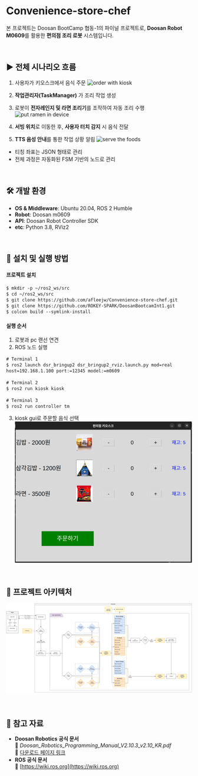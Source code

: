 # Convenience-store-chef

본 프로젝트는 Doosan BootCamp 협동-1의 파이널 프로젝트로, **Doosan Robot M0609**를 활용한 **편의점 조리 로봇** 시스템입니다.

<br>


## ▶️ 전체 시나리오 흐름

1. 사용자가 키오스크에서 음식 주문
![order with kiosk](./media/kiosk.gif)

2. **작업관리자(TaskManager)** 가 조리 작업 생성
3. 로봇이 **전자레인지 및 라면 조리기**를 조작하여 자동 조리 수행 
![put ramen in device](./media/put_ramen.gif)

4. **서빙 위치**로 이동한 후, **사용자 터치 감지** 시 음식 전달
5. **TTS 음성 안내**를 통한 작업 상황 알림
![serve the foods](./media/serving.gif)

- 티칭 좌표는 JSON 형태로 관리
- 전체 과정은 자동화된 FSM 기반의 노드로 관리

<br>

## 🛠 개발 환경

- **OS & Middleware**: Ubuntu 20.04, ROS 2 Humble  
- **Robot**: Doosan m0609  
- **API**: Doosan Robot Controller SDK
- **etc**: Python 3.8, RViz2  

<br>

## 🧩 설치 및 실행 방법
#### 프로젝트 설치 
```
$ mkdir -p ~/ros2_ws/src
$ cd ~/ros2_ws/src
$ git clone https://github.com/afleejw/Convenience-store-chef.git
$ git clone https://github.com/ROKEY-SPARK/DoosanBootcamInt1.git
$ colcon build --symlink-install
```

#### 실행 순서
1. 로봇과 pc 랜선 연견
2. ROS 노드 실행
```
# Terminal 1
$ ros2 launch dsr_bringup2 dsr_bringup2_rviz.launch.py mod=real host=192.168.1.100 port:=12345 model:=m0609

# Terminal 2
$ ros2 run kiosk kiosk

# Terminal 3
$ ros2 run controller tm
```
3. kiosk gui로 주문할 음식 선택
![](./media/kiosk_screen.png)
   
<br>

## 🧱 프로젝트 아키텍처
![](./media/system%20detail%20design.png)

<br>

## 📌 참고 자료
- **Doosan Robotics 공식 문서**  
  📄 *Doosan_Robotics_Programming_Manual_V2.10.3_v2.10_KR.pdf*  
  🔗 [다운로드 페이지 링크](https://robotlab.doosanrobotics.com/ko/board/Resources/Manual)
- **ROS 공식 문서**  
  🔗 [https://wiki.ros.org](https://wiki.ros.org)
